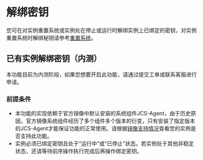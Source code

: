 # 解绑密钥

您可在对实例重置系统或实例处在停止或运行时解绑实例上已绑定的密钥，对实例重置系统时解绑秘钥请参考[重置系统](../Instance/Rebuild-Instance.md)。

## 已有实例解绑密钥（内测）

本功能目前为内测阶段，如果您想要开启此功能，请通过提交工单或联系客服进行申请。

### 前提条件

* 本功能的实现依赖于官方镜像中默认安装的系统组件JCS-Agent，由于历史原因，官方镜像系统组件经历了多个组件多个版本的衍变，只有安装了指定版本的JCS-Agent才能保证功能的正常使用。请根据[镜像支持情况](../SupportImage.md)查看您的实例是否支持此功能。
* 实例必须已绑定密钥且处于“运行中”或“已停止”状态。若实例处于其他非稳定状态，还请等待前序操作执行完成后再操作绑定密钥。

